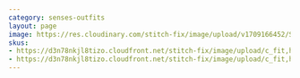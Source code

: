 ```yaml
---
category: senses-outfits
layout: page
image: https://res.cloudinary.com/stitch-fix/image/upload/v1709166452/Style_studio/Styleshuffle/2023-12-13_W_OLOF_H23_02176_r0.jpg
skus:
- https://d3n78nkjl8tizo.cloudfront.net/stitch-fix/image/upload/c_fit,h_720,w_862/v1682351713/nohxlbbapfhvgq8abrsa.jpg
- https://d3n78nkjl8tizo.cloudfront.net/stitch-fix/image/upload/c_fit,h_720,w_862/v1682492952/zgbdx3lfnux0w8xq6kpk.jpg
---
```


